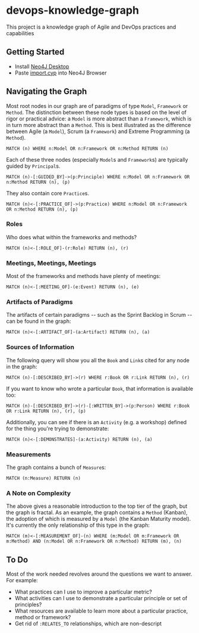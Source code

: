# devops-knowledge-graph

This project is a knowledge graph of Agile and DevOps practices and capabilities

## Getting Started

- Install [Neo4J Desktop](https://neo4j.com/developer/neo4j-desktop/)
- Paste [import.cyp](/import.cyp) into Neo4J Browser

## Navigating the Graph

Most root nodes in our graph are of paradigms of type `Model`, `Framework` or `Method`.  The distinction between these node types is based on the level of rigor or practical advice: a `Model` is more abstract than a `Framework`, which is in turn more abstract than a `Method`.  This is best illustrated as the difference between Agile (a `Model`), Scrum (a `Framework`) and Extreme Programming (a `Method`).

```cypher
MATCH (n) WHERE n:Model OR n:Framework OR n:Method RETURN (n)
```

Each of these three nodes (especially `Model`s and `Framework`s) are typically guided by `Principal`s.

```cypher
MATCH (n)-[:GUIDED_BY]->(p:Principle) WHERE n:Model OR n:Framework OR n:Method RETURN (n), (p)
```

They also contain core `Practice`s.

```cypher
MATCH (n)<-[:PRACTICE_OF]->(p:Practice) WHERE n:Model OR n:Framework OR n:Method RETURN (n), (p)
```

### Roles

Who does what within the frameworks and methods?

```cypher
MATCH (n)<-[:ROLE_OF]-(r:Role) RETURN (n), (r)
```

### Meetings, Meetings, Meetings

Most of the frameworks and methods have plenty of meetings:

```cypher
MATCH (n)<-[:MEETING_OF]-(e:Event) RETURN (n), (e)
```

### Artifacts of Paradigms

The artifacts of certain paradigms -- such as the Sprint Backlog in Scrum -- can be found in the graph:

```cypher
MATCH (n)<-[:ARTIFACT_OF]-(a:Artifact) RETURN (n), (a)
```

### Sources of Information

The following query will show you all the `Book` and `Link`s cited for any node in the graph:

```cypher
MATCH (n)-[:DESCRIBED_BY]->(r) WHERE r:Book OR r:Link RETURN (n), (r)
```

If you want to know who wrote a particular `Book`, that information is available too:

```cypher
MATCH (n)-[:DESCRIBED_BY]->(r)-[:WRITTEN_BY]->(p:Person) WHERE r:Book OR r:Link RETURN (n), (r), (p)
```

Additionally, you can see if there is an `Activity` (e.g. a workshop) defined for the thing you're trying to demonstrate:

```cypher
MATCH (n)<-[:DEMONSTRATES]-(a:Activity) RETURN (n), (a)
```

### Measurements

The graph contains a bunch of `Measure`s:

```cypher
MATCH (n:Measure) RETURN (n)
```

### A Note on Complexity

The above gives a reasonable introduction to the top tier of the graph, but the graph is fractal.  As an example, the graph contains a `Method` (Kanban), the adoption of which is measured by a `Model` (the Kanban Maturity model).  It's currently the only relationship of this type in the graph:

```cypher
MATCH (m)<-[:MEASUREMENT_OF]-(n) WHERE (m:Model OR m:Framework OR m:Method) AND (n:Model OR n:Framework OR n:Method) RETURN (m), (n)
```

## To Do

Most of the work needed revolves around the questions we want to answer.  For example:

- What practices can I use to improve a particular metric?
- What activities can I use to demonstrate a particular principle or set of principles?
- What resources are available to learn more about a particular practice, method or framework?
- Get rid of `:RELATES_TO` relationships, which are non-descript